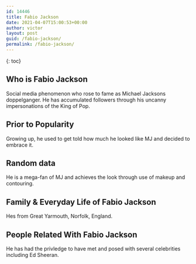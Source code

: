 ```yaml
---
id: 14446
title: Fabio Jackson
date: 2021-04-07T15:00:53+00:00
author: victor
layout: post
guid: /fabio-jackson/
permalink: /fabio-jackson/
---
```



{: toc}


## Who is Fabio Jackson



Social media phenomenon who rose to fame as Michael Jacksons doppelganger. He has accumulated followers through his uncanny impersonations of the King of Pop.

                
                
                
## Prior to Popularity



Growing up, he used to get told how much he looked like MJ and decided to embrace it.

                
                
                
## Random data



He is a mega-fan of MJ and achieves the look through use of makeup and contouring.

                
                
                
## Family & Everyday Life of Fabio Jackson



Hes from Great Yarmouth, Norfolk, England.

                
                
                
## People Related With Fabio Jackson



He has had the privledge to have met and posed with several celebrities including Ed Sheeran.

                
              
            
          
          
          